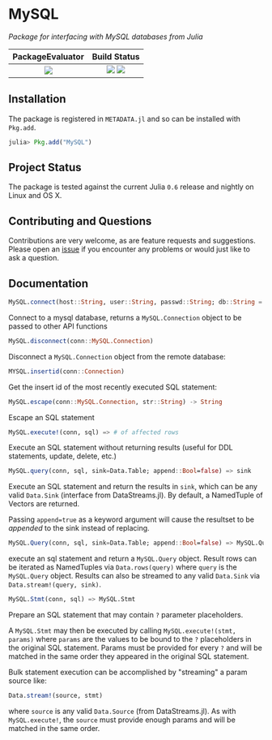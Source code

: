 
# MySQL

*Package for interfacing with MySQL databases from Julia*

| **PackageEvaluator**                                            | **Build Status**                                                                                |
|:---------------------------------------------------------------:|:-----------------------------------------------------------------------------------------------:|
|[![][pkg-0.6-img]][pkg-0.6-url] | [![][travis-img]][travis-url] [![][codecov-img]][codecov-url] |


## Installation

The package is registered in `METADATA.jl` and so can be installed with `Pkg.add`.

```julia
julia> Pkg.add("MySQL")
```

## Project Status

The package is tested against the current Julia `0.6` release and nightly on Linux and OS X.

## Contributing and Questions

Contributions are very welcome, as are feature requests and suggestions. Please open an
[issue][issues-url] if you encounter any problems or would just like to ask a question.


<!-- [docs-latest-img]: https://img.shields.io/badge/docs-latest-blue.svg
[docs-latest-url]: https://JuliaData.github.io/MySQL.jl/latest -->

[docs-stable-img]: https://img.shields.io/badge/docs-stable-blue.svg
[docs-stable-url]: https://JuliaData.github.io/MySQL.jl/stable

[travis-img]: https://travis-ci.org/JuliaData/MySQL.jl.svg?branch=master
[travis-url]: https://travis-ci.org/JuliaData/MySQL.jl

[codecov-img]: https://codecov.io/gh/JuliaData/MySQL.jl/branch/master/graph/badge.svg
[codecov-url]: https://codecov.io/gh/JuliaData/MySQL.jl

[issues-url]: https://github.com/JuliaData/MySQL.jl/issues

[pkg-0.6-img]: http://pkg.julialang.org/badges/MySQL_0.6.svg
[pkg-0.6-url]: http://pkg.julialang.org/?pkg=MySQL

## Documentation

```julia
MySQL.connect(host::String, user::String, passwd::String; db::String = "", port = "3306", socket::String = MySQL.API.MYSQL_DEFAULT_SOCKET, opts = Dict())
```
Connect to a mysql database, returns a `MySQL.Connection` object to be passed to other API functions

```julia
MySQL.disconnect(conn::MySQL.Connection)
```
Disconnect a `MySQL.Connection` object from the remote database:

```julia
MYSQL.insertid(conn::Connection)
```
Get the insert id of the most recently executed SQL statement:

```julia
MySQL.escape(conn::MySQL.Connection, str::String) -> String
```
Escape an SQL statement

```julia
MySQL.execute!(conn, sql) => # of affected rows
```
Execute an SQL statement without returning results (useful for DDL statements, update, delete, etc.)

```julia
MySQL.query(conn, sql, sink=Data.Table; append::Bool=false) => sink
```
Execute an SQL statement and return the results in `sink`, which can be any valid `Data.Sink` (interface from DataStreams.jl). By default, a NamedTuple of Vectors are returned.

Passing `append=true` as a keyword argument will cause the resultset to be _appended_ to the sink instead of replacing.

```julia
MySQL.Query(conn, sql, sink=Data.Table; append::Bool=false) => MySQL.Query
```
execute an sql statement and return a `MySQL.Query` object. Result rows can be iterated as NamedTuples via `Data.rows(query)` where `query` is the `MySQL.Query` object. Results can also be streamed to any valid `Data.Sink` via `Data.stream!(query, sink)`.

```julia
MySQL.Stmt(conn, sql) => MySQL.Stmt
```
Prepare an SQL statement that may contain `?` parameter placeholders.

A `MySQL.Stmt` may then be executed by calling `MySQL.execute!(stmt, params)` where `params` are the values to be bound to the `?` placeholders in the original SQL statement. Params must be provided for every `?` and will be matched in the same order they appeared in the original SQL statement.

Bulk statement execution can be accomplished by "streaming" a param source like:

```julia
Data.stream!(source, stmt)
```

where `source` is any valid `Data.Source` (from DataStreams.jl). As with `MySQL.execute!`, the `source` must provide enough params and will be matched in the same order.